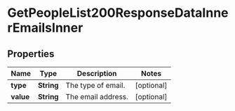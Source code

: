 

# GetPeopleList200ResponseDataInnerEmailsInner


## Properties

| Name | Type | Description | Notes |
|------------ | ------------- | ------------- | -------------|
|**type** | **String** | The type of email. |  [optional] |
|**value** | **String** | The email address. |  [optional] |



